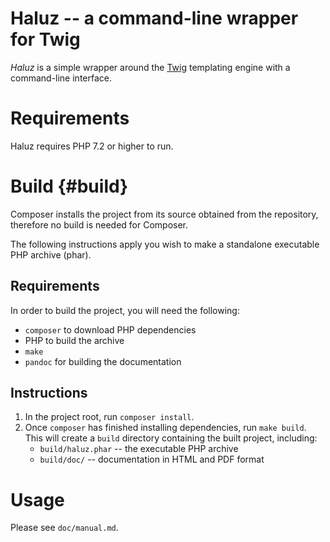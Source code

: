 Haluz -- a command-line wrapper for Twig
======================================
_Haluz_ is a simple wrapper around the [Twig](https://twig.symfony.com/)
templating engine with a command-line interface.

Requirements
============
Haluz requires PHP 7.2 or higher to run.

Build {#build}
=====
Composer installs the project from its source obtained from the repository,
therefore no build is needed for Composer.

The following instructions apply you wish to make a standalone executable
PHP archive (phar).

Requirements
------------
In order to build the project, you will need the following:

- `composer` to download PHP dependencies
- PHP to build the archive
- `make`
- `pandoc` for building the documentation

Instructions
------------
1) In the project root, run `composer install`.
2) Once `composer` has finished installing dependencies, run `make build`.
   This will create a `build` directory containing the built project, including:
   - `build/haluz.phar` -- the executable PHP archive
   - `build/doc/` -- documentation in HTML and PDF format

Usage
=====
Please see `doc/manual.md`.
